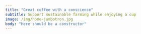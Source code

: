 ```yaml
---
title: "Great coffee with a conscience"
subtitle: Support sustainable farming while enjoying a cup
image: /img/home-jumbotron.jpg
body: "Here should be a constructor"
---
```


